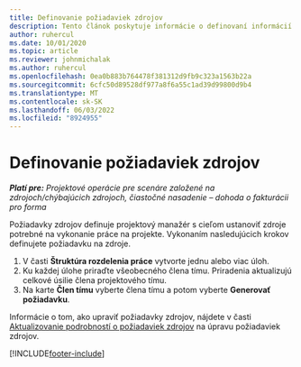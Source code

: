 ```yaml
---
title: Definovanie požiadaviek zdrojov
description: Tento článok poskytuje informácie o definovaní informácií o požiadavkách zdrojov.
author: ruhercul
ms.date: 10/01/2020
ms.topic: article
ms.reviewer: johnmichalak
ms.author: ruhercul
ms.openlocfilehash: 0ea0b883b764478f381312d9fb9c323a1563b22a
ms.sourcegitcommit: 6cfc50d89528df977a8f6a55c1ad39d99800d9b4
ms.translationtype: MT
ms.contentlocale: sk-SK
ms.lasthandoff: 06/03/2022
ms.locfileid: "8924955"
---
```

# <a name="define-resource-requirements"></a>Definovanie požiadaviek zdrojov

_**Platí pre:** Projektové operácie pre scenáre založené na zdrojoch/chýbajúcich zdrojoch, čiastočné nasadenie – dohoda o fakturácii pro forma_

Požiadavky zdrojov definuje projektový manažér s cieľom ustanoviť zdroje potrebné na vykonanie práce na projekte. Vykonaním nasledujúcich krokov definujete požiadavku na zdroje.

1.  V časti **Štruktúra rozdelenia práce** vytvorte jednu alebo viac úloh.
2.  Ku každej úlohe priraďte všeobecného člena tímu. Priradenia aktualizujú celkové úsilie člena projektového tímu.
3.  Na karte **Člen tímu** vyberte člena tímu a potom vyberte **Generovať požiadavku**.

Informácie o tom, ako upraviť požiadavky zdrojov, nájdete v časti [Aktualizovanie podrobností o požiadaviek zdrojov](define-resource-requirements.md) na úpravu požiadaviek zdrojov.

[!INCLUDE[footer-include](../includes/footer-banner.md)]